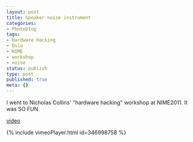 ```yaml
---
layout: post
title: Speaker noise instrument
categories:
- Photoblog
tags:
- Hardware Hacking
- Oslo
- NIME
- workshop
- noise
status: publish
type: post
published: true
meta: {}
---
```


I went to Nicholas Collins' "hardware hacking" workshop at NIME2011. It was SO FUN.

[video](https://vimeo.com/346998758)

{% include vimeoPlayer.html id=346998758 %}
